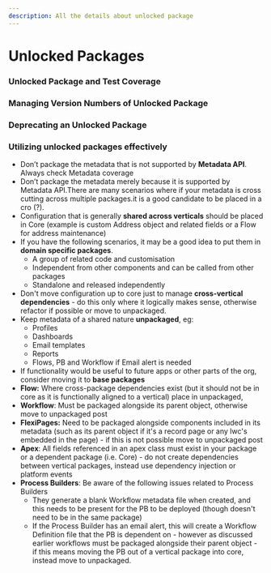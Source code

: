 ```yaml
---
description: All the details about unlocked package
---
```


# Unlocked Packages

### 

### Unlocked Package and Test Coverage

### Managing Version Numbers of Unlocked Package

### Deprecating an Unlocked Package

### Utilizing unlocked packages effectively

* Don’t package the metadata that is not supported by **Metadata API**. Always check Metadata coverage
* Don’t package the metadata merely because it is supported by Metadata API.There are many scenarios where if your metadata is cross cutting across multiple packages.it is a good candidate to be placed in a cro \(?\).
* Configuration that is generally **shared across verticals** should be placed in Core \(example is custom Address object and related fields or a Flow for address maintenance\)
* If you have the following scenarios, it may be a good idea to put them in **domain specific packages**.
  * A group of related code and customisation
  * Independent from other components and can be called from other packages
  * Standalone and released independently
* Don't move configuration up to core just to manage **cross-vertical dependencies** - do this only where it logically makes sense, otherwise refactor if possible or move to unpackaged.
* Keep metadata of a shared nature **unpackaged**, eg: 
  * Profiles
  * Dashboards
  * Email templates
  * Reports
  * Flows, PB and Workflow if Email alert is needed
* If functionality would be useful to future apps or other parts of the org, consider moving it to **base packages**
* **Flow:** Where cross-package dependencies exist \(but it should not be in core as it is functionally aligned to a vertical\) place in unpackaged,
* **Workflow**: Must be packaged alongside its parent object, otherwise move to unpackaged post
* **FlexiPages:** Need to be packaged alongside components included in its metadata \(such as its parent object if it's a record page or any lwc's embedded in the page\) - if this is not possible move to unpackaged post
* **Apex**: All fields referenced in an apex class must exist in your package or a dependent package \(i.e. Core\) - do not create dependencies between vertical packages, instead use dependency injection or platform events
* **Process Builders**: Be aware of the following issues related to Process Builders
  * They generate a blank Workflow metadata file when created, and this needs to be present for the PB to be deployed \(though doesn't need to be in the same package\)
  * If the Process Builder has an email alert, this will create a Workflow Definition file that the PB is dependent on - however as discussed earlier workflows must be packaged alongside their parent object - if this means moving the PB out of a vertical package into core, instead move to unpackaged.

